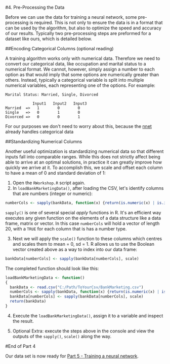 #4. Pre-Processing the Data

Before we can use the data for training a neural network, some pre-processing is required. This is not only to ensure the data is in a format that can be used by the algorithm, but also to optimize the speed and accuracy of our results. Typically two pre-processing steps are preformed for a dataset like ours, which is detailed below.

##Encoding Categorical Columns (optional reading)

A training algorithm works only with numerical data. Therefore we need to convert our categorical data, like occupation and marital status to a numerical format. We cannot, however, simply assign a number to each option as that would imply that some options are numerically greater than others. Instead, typically a categorical variable is split into multiple numerical variables, each representing one of the options. For example:

```
Marital Status: Married, Single, Divorced

            Input1   Input2   Input3
Married  =>   1        0        0
Single   =>   0        1        0
Divorced =>   0        0        1
```

For our purposes we don't need to worry about this, because the [nnet](https://cran.r-project.org/web/packages/nnet/index.html) already handles categorical data


##Standardizing Numerical Columns

Another useful optimization is standardizing numerical data so that different inputs fall into comparable ranges. While this does not strictly affect being able to arrive at an optimal solutions, in practice it can greatly improve how quickly we arrive at it. To accomplish this, we scale and offset each column to have a mean of 0 and standard deviation of 1:

1. Open the `RWorkshop.R` script again.
2. In `loadBankMarketingData()`, after loading the CSV, let's identify columns that are numbers (integer or numeric):

  ```R
  numberCols <- sapply(bankData, function(x) {return(is.numeric(x) | is.integer(x))})
  ```
  
  `sapply()` is one of several special _apply_ functions in R. It's an efficient way executes any given function on the elements of a data structure like a data frame, matrix or vector. In this case `numberCols` will hold a vector of length 20, with a `TRUE` for each column that is has a number type.

3. Next we will apply the `scale()` function to these columns which centres and scales them to mean = 0, sd = 1. R allows us to use the Boolean vector created above as a way to index into our data frame:

  ```R
  bankData[numberCols] <- sapply(bankData[numberCols], scale)
  ```
  
  The completed function should look like this:
  
  ```R
  loadBankMarketingData <- function()
  {
    bankData <- read.csv("C:/Path/ToYourCsv/BankMarketing.csv")
    numberCols <- sapply(bankData, function(x) {return(is.numeric(x) | is.integer(x))})
    bankData[numberCols] <- sapply(bankData[numberCols], scale)
    return(bankData)
  }
  ```
  
4. Execute the `loadBankMarketingData()`, assign it to a variable and inspect the result.
  
5. Optional Extra: execute the steps above in the console and view the outputs of the `sapply()`, `scale()` along the way.
  
#End of Part 4

Our data set is now ready for [Part 5 - Training a neural network](Part5-Training-Neural-Net.md).
